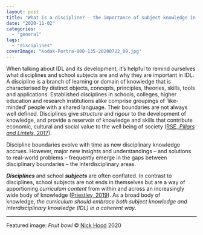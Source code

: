 ```yaml
---
layout: post
title: "What is a discipline? – the importance of subject knowledge in IDL"
date: "2020-11-02"
categories: 
  - "general"
tags: 
  - "disciplines"
coverImage: "Kodak-Portra-800-135-20200722_09.jpg"
---
```


When talking about IDL and its development, it’s helpful to remind ourselves what disciplines and school subjects are and why they are important in IDL. A discipline is a branch of learning or domain of knowledge that is characterised by distinct objects, concepts, principles, theories, skills, tools and applications. Established disciplines in schools, colleges, higher education and research institutions alike comprise groupings of ‘like-minded’ people with a shared language. Their boundaries are not always well defined. Disciplines give _structure_ and _rigour_ to the development of knowledge, and provide a reservoir of knowledge and skills that contribute economic, cultural and social value to the well being of society ([RSE, _Pillars and Lintels_, 2017](http://www.rse.org.uk/wp-content/uploads/2018/02/IDL_pillars_and_lintels_paper-1.pdf)).

Discipline boundaries evolve with time as new disciplinary knowledge accrues. However, major new insights and understandings – and solutions to real-world problems – frequently emerge in the gaps between disciplinary boundaries – the interdisciplinary areas. 

_**Disciplines**_ and school _**subjects**_ are often conflated. In contrast to disciplines, school subjects are not ends in themselves but are a way of apportioning _curriculum content_ from within and across an increasingly wide body of knowledge ([Priestley, 2019](https://mrpriestley.wordpress.com/2019/02/13/inter-disciplinary-curriculum-why-is-it-so-difficult-to-develop-part-two/)). As a broad body of knowledge, _the curriculum should embrace both subject knowledge and interdisciplinary knowledge (IDL) in a coherent way_.

* * *

Featured image: _Fruit bowl_ © [Nick Hood](https://niximagery.com/exposures/2020-05-03-Kodak-Portra-800.html) 2020
